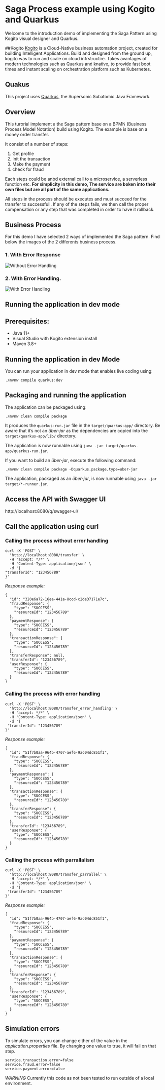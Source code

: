 # Saga Process example using Kogito and Quarkus

Welcome to the introduction demo of implementing the Saga Pattern using Kogito visual designer and Quarkus.

##Kogito
[Kogito](https://kogito.kie.org/) is a Cloud-Native business automation project, created for building Intelligent Applications. Build and designed from the ground up, kogito was to run and scale on cloud infrstructire.  Takes avantages of modern technologies such as Quarkus and knative, to provide fast boot times and instant scaling on orchestration platform such as Kubernetes.


## Quakus
This project uses [Quarkus](https://quarkus.io/), the Supersonic Subatomic Java Framework.


## Overview

This turorial implement a the Saga pattern base on a BPMN (Business Process Model Notation)  build using Kogito. The example is base on a money order transfer.  

It consist of a number of steps:
1. Get profile
1. Init the transaction
1. Make the payment
1. check for fraud

Each steps could be anbd external call to a microservice, a serverless function etc. 
__For simplicity in this demo, The service are boken into their own files but are all part of the same applications.__


All steps in the process should be executes and must succeed for the transfer to successfull. If any of the steps fails, we then call the proper compensation or any step that was completed in order to have it rollback.


## Business Process

For this demo I have selected 2 ways of implemented the Saga pattern. Find below the images of the 2 differents business process.

### 1. With Error Response
![Without Error Handling](docs/images/transfer-bpmn2.png)

### 2. With Error Handling.
![With Error Handling](docs/images/transfer-error-handling-bpmn2.png)
## Running the application in dev mode



## Prerequisites:
* Java 11+
* Visual Studio with Kogito extension install
* Maven 3.8+


## Running the application in dev Mode

You can run your application in dev mode that enables live coding using:
```shell script
./mvnw compile quarkus:dev
```

## Packaging and running the application

The application can be packaged using:
```shell script
./mvnw clean compile package
```
It produces the `quarkus-run.jar` file in the `target/quarkus-app/` directory.
Be aware that it’s not an _über-jar_ as the dependencies are copied into the `target/quarkus-app/lib/` directory.

The application is now runnable using `java -jar target/quarkus-app/quarkus-run.jar`.

If you want to build an _über-jar_, execute the following command:
```shell script
./mvnw clean compile package -Dquarkus.package.type=uber-jar
```

The application, packaged as an _über-jar_, is now runnable using `java -jar target/*-runner.jar`.



## Access the API with Swagger UI
http://localhost:8080/q/swagger-ui/

## Call the application using curl



### Calling the process without error handling
```
curl -X 'POST' \
  'http://localhost:8080/transfer' \
  -H 'accept: */*' \
  -H 'Content-Type: application/json' \
  -d '{
"transferId": "123456789"
}'
```

_Response example:_
```
{
  "id": "320e6a72-16ea-441a-8ccd-c2de37171e7c",
  "fraudResponse": {
    "type": "SUCCESS",
    "resourceId": "123456789"
  },
  "paymentResponse": {
    "type": "SUCCESS",
    "resourceId": "123456789"
  },
  "transactionResponse": {
    "type": "SUCCESS",
    "resourceId": "123456789"
  },
  "transferResponse": null,
  "transferId": "123456789",
  "userResponse": {
    "type": "SUCCESS",
    "resourceId": "123456789"
  }
}
```



### Calling the process with error handling
```
curl -X 'POST' \
  'http://localhost:8080/transfer_error_handling' \
  -H 'accept: */*' \
  -H 'Content-Type: application/json' \
  -d '{
 "transferId": "123456789"
}'
```

_Response example:_
```
{
  "id": "51f7b0aa-964b-4707-aef6-9ac04dc851f1",
  "fraudResponse": {
    "type": "SUCCESS",
    "resourceId": "123456789"
  },
  "paymentResponse": {
    "type": "SUCCESS",
    "resourceId": "123456789"
  },
  "transactionResponse": {
    "type": "SUCCESS",
    "resourceId": "123456789"
  },
  "transferResponse": {
    "type": "SUCCESS",
    "resourceId": "123456789"
  },
  "transferId": "123456789",
  "userResponse": {
    "type": "SUCCESS",
    "resourceId": "123456789"
  }
}
```

### Calling the process with parrallalism
```
curl -X 'POST' \
  'http://localhost:8080/transfer_parrallel' \
  -H 'accept: */*' \
  -H 'Content-Type: application/json' \
  -d '{
 "transferId": "123456789"
}'
```

_Response example:_
```
{
  "id": "51f7b0aa-964b-4707-aef6-9ac04dc851f1",
  "fraudResponse": {
    "type": "SUCCESS",
    "resourceId": "123456789"
  },
  "paymentResponse": {
    "type": "SUCCESS",
    "resourceId": "123456789"
  },
  "transactionResponse": {
    "type": "SUCCESS",
    "resourceId": "123456789"
  },
  "transferResponse": {
    "type": "SUCCESS",
    "resourceId": "123456789"
  },
  "transferId": "123456789",
  "userResponse": {
    "type": "SUCCESS",
    "resourceId": "123456789"
  }
}
```

## Simulation errors

To simulate errors, you can change either of the value in the _application.properties_ file. By changing one value to true, it will fail on that step.

```
service.transaction.error=false
service.fraud.error=false
service.payment.error=false
```


_WARNING_ Currently this code as not been tested to run outside of a local environment.